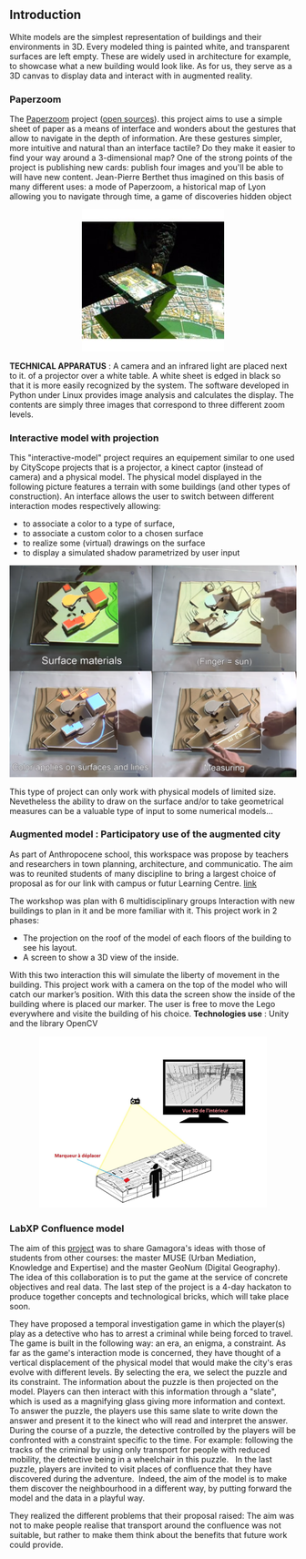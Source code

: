 ## Introduction

White models are the simplest representation of buildings and their environments in 3D. Every modeled thing is painted white, and transparent surfaces are left empty. These are widely used in architecture for example, to showcase what a new building would look like. As for us, they serve as a 3D canvas to display data and interact with in augmented reality.

### Paperzoom
The [Paperzoom](https://www.erasme.org/paper-zoom) project ([open sources](https://github.com/urbanlab/paperzoom)).
this project aims to use a simple sheet of paper as a means of interface and wonders about the gestures that allow to navigate in the depth of information. Are these gestures simpler, more intuitive and natural than an interface
tactile? Do they make it easier to find your way around a 3-dimensional map? One of the strong points of the project is
publishing new cards: publish four images and you'll be able to will have new content. Jean-Pierre Berthet thus imagined
on this basis of many different uses: a mode of Paperzoom, a historical map of Lyon allowing you to navigate through time, a game of discoveries hidden object

<p align="center">
<img src="StateOfArt/PaperZoom.jpg" alt="Interactive model" width="250"/>
</p>

**TECHNICAL APPARATUS** :
A camera and an infrared light are placed next to it. of a projector over a white table. A white sheet is edged in black so that it is more easily recognized by the system. The software developed in Python under Linux provides image analysis and calculates the display. The contents are simply three images that correspond to three different zoom levels.



### Interactive model with projection

This "interactive-model" project requires an equipement similar to one used by CityScope projects that is a projector, a kinect captor (instead of camera) and a physical model. The physical model displayed in the following picture features a terrain with some buildings (and other types of construction). An interface allows the user to switch between different interaction modes respectively allowing:
  - to associate a color to a type of surface, 
  - to associate a custom color to a chosen surface
  - to realize some (virtual) drawings on the surface
  - to display a simulated shadow parametrized by user input
<p style="text-align:center;">
<img src="StateOfArt/InteractiveModel.png" alt="Interactive model" width="600"/>
</p>
This type of project can only work with physical models of limited size. Nevetheless the ability to draw on the surface and/or to take geometrical measures can be a valuable type of input to some numerical models...

### Augmented model : Participatory use of the augmented city
As part of Anthropocene school, this workspace was propose by teachers and researchers in town planning, architecture, and communicatio. The aim was to reunited students of many discipline to bring a largest choice of proposal as for our link with campus or futur Learning Centre. [link](https://github.com/VCityTeam/DatAgora/blob/master/Docs/MAQUETTE%20AUGMENTEE.pdf)

The workshop was plan with 6 multidisciplinary groups
Interaction with new buildings to plan in it and be more familiar with it.
This project work in 2 phases: 
- The projection on the roof of the model of each floors of the building to see his layout.
- A screen to show a 3D view of the inside.

With this two interaction this will simulate the liberty of movement in the building.
This project work with a camera on the top of the model who will catch our marker’s position. With this data the screen show the inside of the building where is placed our marker. The user is free to move the Lego everywhere and visite the building of his choice. **Technologies use** : Unity and the library OpenCV
<p style="text-align:center;">
<img src="StateOfArt/AugmentedModel.PNG" alt="Interactive model" width="400"/>
</p>

### LabXP Confluence model
The aim of this [project](https://github.com/VCityTeam/DatAgora/blob/master/Docs/LabXP-Confluence-CompteRenduFinal.pdf) was to share Gamagora's ideas with those of students from other courses: the master MUSE (Urban Mediation, Knowledge and Expertise) and the master GeoNum (Digital Geography). The idea of this collaboration is to put the game at the service of concrete objectives and real data. The last step of the project is a 4-day hackaton to produce together concepts and technological bricks, which will take place soon.

They have proposed a temporal investigation game in which the player(s) play as a detective who has to arrest a criminal while being forced to travel. The game is built in the following way: an era, an enigma, a constraint. As far as the game's interaction mode is concerned, they have thought of a vertical displacement of the physical model that would make the city's eras evolve with different levels. By selecting the era, we select the puzzle and its constraint. The information about the puzzle is then projected on the model. Players can then interact with this information through a "slate", which is used as a magnifying glass giving more information and context. To answer the puzzle, the players use this same slate to write down the answer and present it to the kinect who will read and interpret the answer. During the course of a puzzle, the detective controlled by the players will be confronted with a constraint specific to the time. For example: following the tracks of the criminal by using only transport for people with reduced mobility, the detective being in a wheelchair in this puzzle.   In the last puzzle, players are invited to visit places of confluence that they have discovered during the adventure.  Indeed, the aim of the model is to make them discover the neighbourhood in a different way, by putting forward the model and the data in a playful way. 

They realized the different problems that their proposal raised: The aim was not to make people realise that transport around the confluence was not suitable, but rather to make them think about the benefits that future work could provide.

